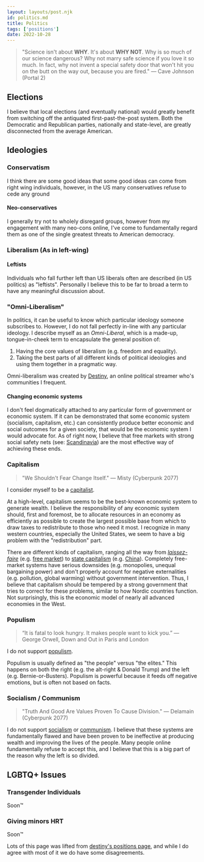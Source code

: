 ```yaml
---
layout: layouts/post.njk
id: politics.md
title: Politics
tags: ['positions']
date: 2022-10-28
---
```


> "Science isn't about **WHY**. It's about **WHY NOT**. Why is so much of our science dangerous? Why not marry safe science if you love it so much. In fact, why not invent a special safety door that won't hit you on the butt on the way out, because you are fired." — Cave Johnson (Portal 2)

## Elections

I believe that local elections (and eventually national) would greatly benefit from switching off the antiquated first-past-the-post system. Both the Democratic and Republican parties, nationally and state-level, are greatly disconnected from the average American.

## Ideologies

### Conservatism

I think there are some good ideas that some good ideas can come from right wing individuals, however, in the US many conservatives refuse to cede any ground

#### Neo-conservatives

I generally try not to wholely disregard groups, however from my engagement with many neo-cons online, I've come to fundamentally regard them as one of the single greatest threats to American democracy.

### Liberalism (As in left-wing)



#### Leftists

Individuals who fall further left than US liberals often are described (in US politics) as "leftists". Personally I believe this to be far to broad a term to have any meaningful
discussion about.

### "Omni-Liberalism"

In politics, it can be useful to know which particular ideology someone subscribes to. However, I do not fall perfectly in-line with any particular ideology. I describe myself as an *Omni-Liberal*, which is a made-up, tongue-in-cheek term to encapsulate the general position of:

1. Having the core values of liberalism (e.g. freedom and equality).
2. Taking the best parts of all different kinds of political ideologies and using them together in a pragmatic way.

Omni-liberalism was created by [Destiny](https://destiny.gg), an online political streamer who's communities I frequent.

#### Changing economic systems

I don't feel dogmatically attached to any particular form of government or economic system. If it can be demonstrated that some economic system (socialism, capitalism, etc.) can consistently produce better economic and social outcomes for a given society, that would be the economic system I would advocate for. As of right now, I believe that free markets with strong social safety nets (see: [Scandinavia](https://en.wikipedia.org/wiki/Nordic_model)) are the most effective way of achieving these ends.

### Capitalism

> "We Shouldn't Fear Change Itself." — Misty (Cyberpunk 2077)

I consider myself to be a [capitalist](https://en.wikipedia.org/wiki/Capitalism).

At a high-level, capitalism seems to be the best-known economic system to generate wealth. I believe the responsibility of any economic system should, first and foremost, be to allocate resources in an economy as efficiently as possible to create the largest possible base from which to draw taxes to redistribute to those who need it most. I recognize in many western countries, especially the United States, we seem to have a big problem with the "redistribution" part.

There are different kinds of capitalism, ranging all the way from *[laissez-faire](https://en.wikipedia.org/wiki/Laissez-faire)* (e.g. [free market](https://en.wikipedia.org/wiki/Free_market)) to [state capitalism](https://en.wikipedia.org/wiki/State_capitalism) (e.g. [China](https://en.wikipedia.org/wiki/State_capitalism#Mainland_China)). Completely free-market systems have serious downsides (e.g. monopolies, unequal bargaining power) and don't properly account for negative externalities (e.g. pollution, global warming) without government intervention. Thus, I believe that capitalism should be tempered by a strong government that tries to correct for these problems, similar to how Nordic countries function. Not surprisingly, this is the economic model of nearly all advanced economies in the West.

### Populism

> “It is fatal to look hungry. It makes people want to kick you.” ― George Orwell, Down and Out in Paris and London

I do not support [populism](https://en.wikipedia.org/wiki/Populism).

Populism is usually defined as "the people" versus "the elites." This happens on both the right (e.g. the alt-right & Donald Trump) and the left (e.g. Bernie-or-Busters). Populism is powerful because it feeds off negative emotions, but is often not based on facts.

### Socialism / Communism

> "Truth And Good Are Values Proven To Cause Division." — Delamain (Cyberpunk 2077)

I do not support [socialism](https://en.wikipedia.org/wiki/Socialism) or [communism](https://en.wikipedia.org/wiki/Communism). I believe that these systems are fundamentally flawed and have been proven to be ineffective at producing wealth and improving the lives of the people. Many people online fundamentally refuse to accept this, and I believe that this is a big part of the reason why the left is so divided.

## LGBTQ+ Issues

### Transgender Individuals

Soon™️

### Giving minors HRT

Soon™️

<footer>
    Lots of this page was lifted from <a href="https://positions.destiny.gg/docs/politics">destiny's positions page</a>, and while I do agree with most of it we do have some disagreements.
</footer>
